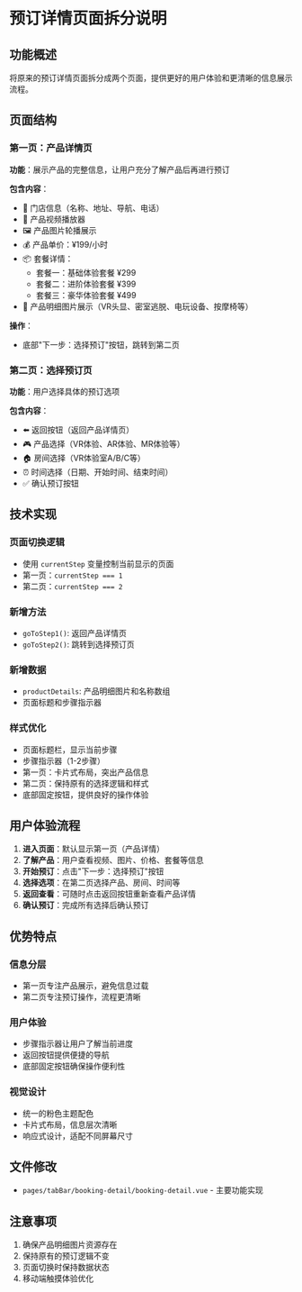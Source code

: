 # 预订详情页面拆分说明

## 功能概述
将原来的预订详情页面拆分成两个页面，提供更好的用户体验和更清晰的信息展示流程。

## 页面结构

### 第一页：产品详情页
**功能**：展示产品的完整信息，让用户充分了解产品后再进行预订

**包含内容**：
- 📍 门店信息（名称、地址、导航、电话）
- 🎥 产品视频播放器
- 🖼️ 产品图片轮播展示
- 💰 产品单价：¥199/小时
- 📦 套餐详情：
  - 套餐一：基础体验套餐 ¥299
  - 套餐二：进阶体验套餐 ¥399
  - 套餐三：豪华体验套餐 ¥499
- 🎯 产品明细图片展示（VR头显、密室逃脱、电玩设备、按摩椅等）

**操作**：
- 底部"下一步：选择预订"按钮，跳转到第二页

### 第二页：选择预订页
**功能**：用户选择具体的预订选项

**包含内容**：
- ⬅️ 返回按钮（返回产品详情页）
- 🎮 产品选择（VR体验、AR体验、MR体验等）
- 🏠 房间选择（VR体验室A/B/C等）
- ⏰ 时间选择（日期、开始时间、结束时间）
- ✅ 确认预订按钮

## 技术实现

### 页面切换逻辑
- 使用 `currentStep` 变量控制当前显示的页面
- 第一页：`currentStep === 1`
- 第二页：`currentStep === 2`

### 新增方法
- `goToStep1()`: 返回产品详情页
- `goToStep2()`: 跳转到选择预订页

### 新增数据
- `productDetails`: 产品明细图片和名称数组
- 页面标题和步骤指示器

### 样式优化
- 页面标题栏，显示当前步骤
- 步骤指示器（1-2步骤）
- 第一页：卡片式布局，突出产品信息
- 第二页：保持原有的选择逻辑和样式
- 底部固定按钮，提供良好的操作体验

## 用户体验流程

1. **进入页面**：默认显示第一页（产品详情）
2. **了解产品**：用户查看视频、图片、价格、套餐等信息
3. **开始预订**：点击"下一步：选择预订"按钮
4. **选择选项**：在第二页选择产品、房间、时间等
5. **返回查看**：可随时点击返回按钮重新查看产品详情
6. **确认预订**：完成所有选择后确认预订

## 优势特点

### 信息分层
- 第一页专注产品展示，避免信息过载
- 第二页专注预订操作，流程更清晰

### 用户体验
- 步骤指示器让用户了解当前进度
- 返回按钮提供便捷的导航
- 底部固定按钮确保操作便利性

### 视觉设计
- 统一的粉色主题配色
- 卡片式布局，信息层次清晰
- 响应式设计，适配不同屏幕尺寸

## 文件修改
- `pages/tabBar/booking-detail/booking-detail.vue` - 主要功能实现

## 注意事项
1. 确保产品明细图片资源存在
2. 保持原有的预订逻辑不变
3. 页面切换时保持数据状态
4. 移动端触摸体验优化 